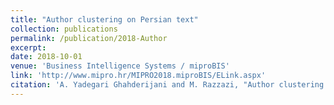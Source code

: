 ```yaml
---
title: "Author clustering on Persian text"
collection: publications
permalink: /publication/2018-Author
excerpt: 
date: 2018-10-01
venue: 'Business Intelligence Systems / miproBIS'
link: 'http://www.mipro.hr/MIPRO2018.miproBIS/ELink.aspx'
citation: 'A. Yadegari Ghahderijani and M. Razzazi, "Author clustering on Persian text", in Business Intelligence Systems / miproBIS, 2018, pp 1399–1403.'
---
```

